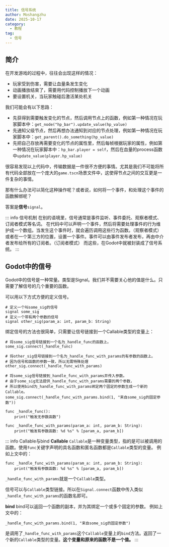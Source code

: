 ```yaml
---
title: 信号系统
author: Moshangzhu
date: 2025-10-17
category:
  - 教程
tag:
  - 信号
---
```


## 简介
在开发游戏的过程中，往往会出现这样的情况：
- 玩家受到伤害，需要让血量条发生变化
- 动画播放结束了，需要用代码控制播放下一个动画
- 要设置机关，当玩家触碰后激活某处机关

我们可能会有以下思路：
- 先获得到需要触发变化的节点，然后调用节点上的函数，例如第一种情况在玩家脚本中：`get_node("hp_bar").update_value(hp_value)`
- 先通知父级节点，然后再想办法通知到对应的节点处理，例如第一种情况在玩家脚本中：`get_parent().do_something(hp_value)`
- 先把自己存放再需要变化的节点的属性里，然后每帧根据玩家的属性，例如第一种情况在玩家脚本中：`hp_bar.player = self`，然后在血量的process函数中`update_value(player.hp_value)`

很容易发现以上代码中，传输数据是一件很不方便的事情。尤其是我们不可能将所有代码全部放在一个庞大的`game.tscn`场景文件中，这使得节点之间的交互更是一件复杂的事情。

那有什么办法可以简化这种操作呢？或者说，如何将一个事件，和处理这个事件的函数解绑呢？

答案是**信号**`signal`。

<!-- more -->

::: info 信号机制
在别的语境里，信号通常是事件监听、事件委托、观察者模式、订阅者模式等名词。
在代码中可以声明一个事件，然后将需要处理事件的行为维护成一个数组。当发生这个事件时，就会遍历调用这些行为函数。（观察者模式）
或者在一个第三方的位置，设置一个事件。事件可以由事件发布者发布，再由中介者发布给所有的订阅者。（订阅者模式）
而这些，在Godot中就被封装成了信号系统。
:::

## Godot中的信号
Godot中的信号是一种常量。类型是Signal。我们并不需要关心他的值是什么。只需要了解信号的几个重要的函数。

可以用以下方式方便的定义信号。
```gdscript
# 定义一个叫some_sig的信号
signal some_sig
# 定义一个带有两个参数的信号
signal other_sig(param_a: int, param_b: String)
```

绑定信号的方法也很简单，只需要让信号链接到一个Callable类型的变量上：
```gdscript
# 将some_sig信号链接到一个名为_handle_func的函数上。
some_sig.connect(_handle_func)

# 将other_sig信号链接到一个名为_handle_func_with_params的有参数的函数上。
# 因为信号和函数的参数一致，所以无需特殊处理
other_sig.connect(_handle_func_with_params)

# 将some_sig信号链接到_handle_func_with_params并传入参数。
# 由于some_sig无法提供_handle_func_with_params需要的两个参数，
# 所以使用bind为_handle_func_with_params绑定两个固定的参数生成一个新的Callable。
some_sig.connect(_handle_func_with_params.bind(1, "来自some_sig的固定参数"))

func _handle_func():
    print("触发无参数函数")

func _handle_func_with_params(param_a: int, param_b: String):
    print("触发有参数函数: %d %s" % [param_a, param_b])
```

::: info Callable与bind
**Callable**
`Callable`是一种变量类型，指的是可以被调用的函数。使用`func`关键字声明的具名函数和匿名函数都是`Callable`类型的变量。
例如上文中的：
```gdscript
func _handle_func_with_params(param_a: int, param_b: String):
    print("触发有参数函数: %d %s" % [param_a, param_b])
```
`_handle_func_with_params`就是一个`Callable`类型。

信号可以与`Callable`类型链接。所以在`Signal.connect`函数中传入类似`_handle_func_with_params`的函数名即可。

**bind**
bind可以返回一个函数的副本，并为其绑定一个或多个固定的参数。
例如上文中的：
```gdscript
_handle_func_with_params.bind(1, "来自some_sig的固定参数")
```
是调用了`_handle_func_with_params`这个`Callable`变量上的`bind`方法。返回了一个新的`Callable`类型的变量。**这个变量和原来的函数不是一个值。**
:::
